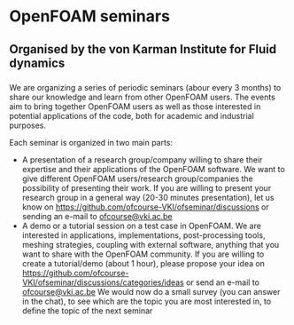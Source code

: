 <h1> OpenFOAM seminars</h1>

###

<h2> Organised by the von Karman Institute for Fluid dynamics</h2>

###

We are organizing a series of periodic seminars (abour every 3 months) to share our knowledge and learn from other OpenFOAM users.
The events aim to bring together OpenFOAM users as well as those interested in potential applications of the code, both for academic and industrial purposes. 

Each seminar is organized in two main parts:
- A presentation of a research group/company willing to share their expertise and their applications of the OpenFOAM software. 
We want to give different OpenFOAM users/research group/companies the possibility of presenting their work.
If you are willing to present your research group in a general way (20-30 minutes presentation), let us know on https://github.com/ofcourse-VKI/ofseminar/discussions or sending an e-mail to ofcourse@vki.ac.be
- A demo or a tutorial session on a test case in OpenFOAM. 
We are interested in applications, implementations, post-processing tools, meshing strategies, coupling with external software, anything that you want to share with the OpenFOAM community. If you are willing to create a tutorial/demo (about 1 hour), please propose your idea on https://github.com/ofcourse-VKI/ofseminar/discussions/categories/ideas or send an e-mail to ofcourse@vki.ac.be
We would now do a small survey (you can answer in the chat), to see which are the topic you are most interested in, to define the topic of the next seminar

